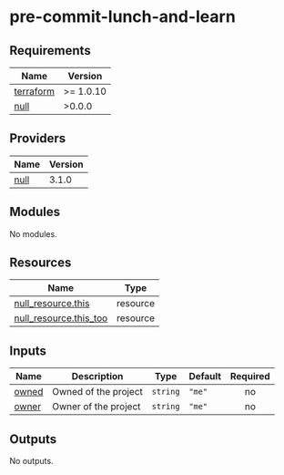 # pre-commit-lunch-and-learn

<!-- BEGINNING OF PRE-COMMIT-TERRAFORM DOCS HOOK -->
## Requirements

| Name | Version |
|------|---------|
| <a name="requirement_terraform"></a> [terraform](#requirement\_terraform) | >= 1.0.10 |
| <a name="requirement_null"></a> [null](#requirement\_null) | >0.0.0 |

## Providers

| Name | Version |
|------|---------|
| <a name="provider_null"></a> [null](#provider\_null) | 3.1.0 |

## Modules

No modules.

## Resources

| Name | Type |
|------|------|
| [null_resource.this](https://registry.terraform.io/providers/hashicorp/null/latest/docs/resources/resource) | resource |
| [null_resource.this_too](https://registry.terraform.io/providers/hashicorp/null/latest/docs/resources/resource) | resource |

## Inputs

| Name | Description | Type | Default | Required |
|------|-------------|------|---------|:--------:|
| <a name="input_owned"></a> [owned](#input\_owned) | Owned of the project | `string` | `"me"` | no |
| <a name="input_owner"></a> [owner](#input\_owner) | Owner of the project | `string` | `"me"` | no |

## Outputs

No outputs.
<!-- END OF PRE-COMMIT-TERRAFORM DOCS HOOK -->
